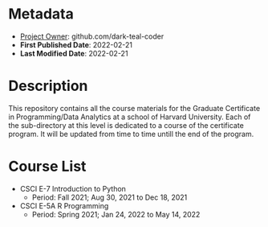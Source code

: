 <!-- This is a README file for the parent directory. -->

# Metadata
- <u>Project Owner</u>: github.com/dark-teal-coder
- __First Published Date__: 2022-02-21
- __Last Modified Date__: 2022-02-21

# Description 
This repository contains all the course materials for the Graduate Certificate in Programming/Data Analytics at a school of Harvard University. Each of the sub-directory at this level is dedicated to a course of the certificate program. It will be updated from time to time untill the end of the program. 

# Course List  
- CSCI E-7 Introduction to Python 
  - Period: Fall 2021; Aug 30, 2021 to Dec 18, 2021 
- CSCI E-5A R Programming 
  - Period: Spring 2021; Jan 24, 2022 to May 14, 2022
